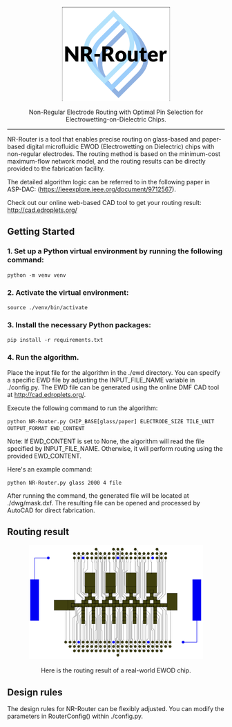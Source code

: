 
<p align="center">
  <img width="250px" src="https://github.com/tommy44458/NR-Router/blob/master/logo.png">
</p>

<p align="center">Non-Regular Electrode Routing with Optimal Pin Selection for Electrowetting-on-Dielectric Chips.</p>

****

NR-Router is a tool that enables precise routing on glass-based and paper-based digital microfluidic EWOD (Electrowetting on Dielectric) chips with non-regular electrodes. The routing method is based on the minimum-cost maximum-flow network model, and the routing results can be directly provided to the fabrication facility.

The detailed algorithm logic can be referred to in the following paper in ASP-DAC: (https://ieeexplore.ieee.org/document/9712567).

Check out our online web-based CAD tool to get your routing result: http://cad.edroplets.org/

## Getting Started

### 1. Set up a Python virtual environment by running the following command:

```shell
python -m venv venv
```

### 2. Activate the virtual environment:

```shell
source ./venv/bin/activate
```

### 3. Install the necessary Python packages:

```shell
pip install -r requirements.txt
```

### 4. Run the algorithm.

Place the input file for the algorithm in the ./ewd directory. You can specify a specific EWD file by adjusting the INPUT_FILE_NAME variable in ./config.py. The EWD file can be generated using the online DMF CAD tool at http://cad.edroplets.org/.

Execute the following command to run the algorithm:

```shell
python NR-Router.py CHIP_BASE[glass/paper] ELECTRODE_SIZE TILE_UNIT OUTPUT_FORMAT EWD_CONTENT
```

Note: If EWD_CONTENT is set to None, the algorithm will read the file specified by INPUT_FILE_NAME. Otherwise, it will perform routing using the provided EWD_CONTENT.

Here's an example command:

```shell
python NR-Router.py glass 2000 4 file
```

After running the command, the generated file will be located at ./dwg/mask.dxf.
The resulting file can be opened and processed by AutoCAD for direct fabrication.

## Routing result

<p align="center">
  <img width="80%" src="https://github.com/tommy44458/NR-Router/blob/master/result.png">
</p>

<p align="center">Here is the routing result of a real-world EWOD chip.</p>

## Design rules
The design rules for NR-Router can be flexibly adjusted. You can modify the parameters in RouterConfig() within ./config.py.

